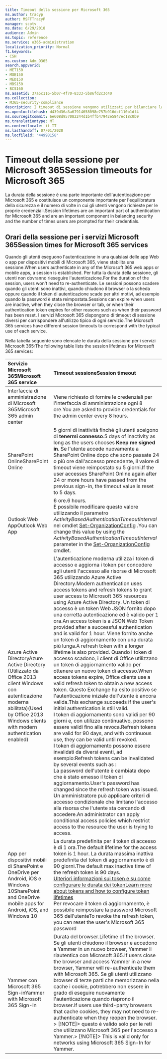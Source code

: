 ```yaml
---
title: Timeout della sessione per Microsoft 365
ms.author: tracyp
author: MSFTTracyP
manager: scotv
ms.date: 6/29/2018
audience: Admin
ms.topic: reference
ms.service: o365-administration
localization_priority: Normal
f1.keywords:
- CSH
ms.custom: Adm_O365
search.appverid:
- MET150
- MOE150
- MED150
- MBS150
- BCS160
ms.assetid: 37a5c116-5b07-4f70-8333-5b86fd2c3c40
ms.collection:
- M365-security-compliance
description: I timeout di sessione vengono utilizzati per bilanciare la sicurezza e la facilità di accesso nelle app client Microsoft 365.
ms.openlocfilehash: d439d36a3a67914658098e757b916dcf110b1df4
ms.sourcegitcommit: 6e608d957082244d1b4ffb47942e5847ec18c0b9
ms.translationtype: MT
ms.contentlocale: it-IT
ms.lasthandoff: 07/01/2020
ms.locfileid: "44998158"
---
```

# <a name="session-timeouts-for-microsoft-365"></a><span data-ttu-id="ca4c8-103">Timeout della sessione per Microsoft 365</span><span class="sxs-lookup"><span data-stu-id="ca4c8-103">Session timeouts for Microsoft 365</span></span>

<span data-ttu-id="ca4c8-104">La durata della sessione è una parte importante dell'autenticazione per Microsoft 365 e costituisce un componente importante per l'equilibratura della sicurezza e il numero di volte in cui gli utenti vengono richieste per le proprie credenziali.</span><span class="sxs-lookup"><span data-stu-id="ca4c8-104">Session lifetimes are an important part of authentication for Microsoft 365 and are an important component in balancing security and the number of times users are prompted for their credentials.</span></span>
  
## <a name="session-times-for-microsoft-365-services"></a><span data-ttu-id="ca4c8-105">Orari della sessione per i servizi Microsoft 365</span><span class="sxs-lookup"><span data-stu-id="ca4c8-105">Session times for Microsoft 365 services</span></span>

<span data-ttu-id="ca4c8-106">Quando gli utenti eseguono l'autenticazione in una qualsiasi delle app Web o app per dispositivi mobili di Microsoft 365, viene stabilita una sessione.</span><span class="sxs-lookup"><span data-stu-id="ca4c8-106">When users authenticate in any of the Microsoft 365 web apps or mobile apps, a session is established.</span></span> <span data-ttu-id="ca4c8-107">Per tutta la durata della sessione, gli utenti non dovranno rieseguire l'autenticazione.</span><span class="sxs-lookup"><span data-stu-id="ca4c8-107">For the duration of the session, users won't need to re-authenticate.</span></span> <span data-ttu-id="ca4c8-108">Le sessioni possono scadere quando gli utenti sono inattivi, quando chiudono il browser o la scheda oppure quando il token di autenticazione scade per altri motivi, ad esempio quando la password è stata reimpostata.</span><span class="sxs-lookup"><span data-stu-id="ca4c8-108">Sessions can expire when users are inactive, when they close the browser or tab, or when their authentication token expires for other reasons such as when their password has been reset.</span></span> <span data-ttu-id="ca4c8-109">I servizi Microsoft 365 dispongono di timeout di sessione diversi per corrispondere all'utilizzo tipico di ogni servizio.</span><span class="sxs-lookup"><span data-stu-id="ca4c8-109">The Microsoft 365 services have different session timeouts to correspond with the typical use of each service.</span></span>
  
<span data-ttu-id="ca4c8-110">Nella tabella seguente sono elencate le durata della sessione per i servizi Microsoft 365:</span><span class="sxs-lookup"><span data-stu-id="ca4c8-110">The following table lists the session lifetimes for Microsoft 365 services:</span></span>
  
|<span data-ttu-id="ca4c8-111">**Servizio Microsoft 365**</span><span class="sxs-lookup"><span data-stu-id="ca4c8-111">**Microsoft 365 service**</span></span>|<span data-ttu-id="ca4c8-112">**Timeout sessione**</span><span class="sxs-lookup"><span data-stu-id="ca4c8-112">**Session timeout**</span></span>|
|:-----|:-----|
|<span data-ttu-id="ca4c8-113">Interfaccia di amministrazione di Microsoft 365</span><span class="sxs-lookup"><span data-stu-id="ca4c8-113">Microsoft 365 admin center</span></span>  <br/> |<span data-ttu-id="ca4c8-114">Viene richiesto di fornire le credenziali per l'interfaccia di amministrazione ogni 8 ore.</span><span class="sxs-lookup"><span data-stu-id="ca4c8-114">You are asked to provide credentials for the admin center every 8 hours.</span></span>  <br/> |
|<span data-ttu-id="ca4c8-115">SharePoint Online</span><span class="sxs-lookup"><span data-stu-id="ca4c8-115">SharePoint Online</span></span>  <br/> |<span data-ttu-id="ca4c8-116">5 giorni di inattività finché gli utenti scelgono di **tenermi connesso**.</span><span class="sxs-lookup"><span data-stu-id="ca4c8-116">5 days of inactivity as long as the users chooses **Keep me signed in**.</span></span> <span data-ttu-id="ca4c8-117">Se l'utente accede nuovamente a SharePoint Online dopo che sono passate 24 o più ore dall'accesso precedente, il valore di timeout viene reimpostato su 5 giorni.</span><span class="sxs-lookup"><span data-stu-id="ca4c8-117">If the user accesses SharePoint Online again after 24 or more hours have passed from the previous sign-in, the timeout value is reset to 5 days.</span></span>  <br/> |
|<span data-ttu-id="ca4c8-118">Outlook Web App</span><span class="sxs-lookup"><span data-stu-id="ca4c8-118">Outlook Web App</span></span>  <br/> |<span data-ttu-id="ca4c8-119">6 ore.</span><span class="sxs-lookup"><span data-stu-id="ca4c8-119">6 hours.</span></span>  <br/> <span data-ttu-id="ca4c8-120">È possibile modificare questo valore utilizzando il parametro _ActivityBasedAuthenticationTimeoutInterval_ nel cmdlet [Set-OrganizationConfig](https://go.microsoft.com/fwlink/p/?LinkId=615378) .</span><span class="sxs-lookup"><span data-stu-id="ca4c8-120">You can change this value by using the  _ActivityBasedAuthenticationTimeoutInterval_ parameter in the [Set-OrganizationConfig](https://go.microsoft.com/fwlink/p/?LinkId=615378) cmdlet.</span></span>  <br/> |
|<span data-ttu-id="ca4c8-121">Azure Active Directory</span><span class="sxs-lookup"><span data-stu-id="ca4c8-121">Azure Active Directory</span></span>  <br/> <span data-ttu-id="ca4c8-122">(Utilizzato da Office 2013 client Windows con autenticazione moderna abilitata)</span><span class="sxs-lookup"><span data-stu-id="ca4c8-122">(Used by Office 2013 Windows clients with modern authentication enabled)</span></span>  <br/> | <span data-ttu-id="ca4c8-123">L'autenticazione moderna utilizza i token di accesso e aggiorna i token per concedere agli utenti l'accesso alle risorse di Microsoft 365 utilizzando Azure Active Directory.</span><span class="sxs-lookup"><span data-stu-id="ca4c8-123">Modern authentication uses access tokens and refresh tokens to grant user access to Microsoft 365 resources using Azure Active Directory.</span></span> <span data-ttu-id="ca4c8-124">Un token di accesso è un token Web JSON fornito dopo una corretta autenticazione ed è valido per 1 ora.</span><span class="sxs-lookup"><span data-stu-id="ca4c8-124">An access token is a JSON Web Token provided after a successful authentication and is valid for 1 hour.</span></span> <span data-ttu-id="ca4c8-125">Viene fornito anche un token di aggiornamento con una durata più lunga.</span><span class="sxs-lookup"><span data-stu-id="ca4c8-125">A refresh token with a longer lifetime is also provided.</span></span> <span data-ttu-id="ca4c8-126">Quando i token di accesso scadono, i client di Office utilizzano un token di aggiornamento valido per ottenere un nuovo token di accesso.</span><span class="sxs-lookup"><span data-stu-id="ca4c8-126">When access tokens expire, Office clients use a valid refresh token to obtain a new access token.</span></span> <span data-ttu-id="ca4c8-127">Questo Exchange ha esito positivo se l'autenticazione iniziale dell'utente è ancora valida.</span><span class="sxs-lookup"><span data-stu-id="ca4c8-127">This exchange succeeds if the user's initial authentication is still valid.</span></span>  <br/>  <span data-ttu-id="ca4c8-128">I token di aggiornamento sono validi per 90 giorni e, con utilizzo continuativo, possono essere validi fino alla revoca.</span><span class="sxs-lookup"><span data-stu-id="ca4c8-128">Refresh tokens are valid for 90 days, and with continuous use, they can be valid until revoked.</span></span>  <br/>  <span data-ttu-id="ca4c8-129">I token di aggiornamento possono essere invalidati da diversi eventi, ad esempio:</span><span class="sxs-lookup"><span data-stu-id="ca4c8-129">Refresh tokens can be invalidated by several events such as :</span></span>  <br/>  <span data-ttu-id="ca4c8-130">La password dell'utente è cambiata dopo che è stato emesso il token di aggiornamento.</span><span class="sxs-lookup"><span data-stu-id="ca4c8-130">User's password has changed since the refresh token was issued.</span></span>  <br/>  <span data-ttu-id="ca4c8-131">Un amministratore può applicare criteri di accesso condizionale che limitano l'accesso alla risorsa che l'utente sta cercando di accedere.</span><span class="sxs-lookup"><span data-stu-id="ca4c8-131">An administrator can apply conditional access policies which restrict access to the resource the user is trying to access.</span></span>  <br/> |
|<span data-ttu-id="ca4c8-132">App per dispositivi mobili di SharePoint e OneDrive per Android, iOS e Windows 10</span><span class="sxs-lookup"><span data-stu-id="ca4c8-132">SharePoint and OneDrive mobile apps for Android, iOS, and Windows 10</span></span>  <br/> |<span data-ttu-id="ca4c8-133">La durata predefinita per il token di accesso è di 1 ora.</span><span class="sxs-lookup"><span data-stu-id="ca4c8-133">The default lifetime for the access token is 1 hour.</span></span> <span data-ttu-id="ca4c8-134">La durata massima inattiva predefinita del token di aggiornamento è di 90 giorni.</span><span class="sxs-lookup"><span data-stu-id="ca4c8-134">The default max inactive time of the refresh token is 90 days.</span></span>  <br/> [<span data-ttu-id="ca4c8-135">Ulteriori informazioni sui token e su come configurare le durata dei token</span><span class="sxs-lookup"><span data-stu-id="ca4c8-135">Learn more about tokens and how to configure token lifetimes</span></span>](https://docs.microsoft.com/azure/active-directory/active-directory-configurable-token-lifetimes) <br/> <span data-ttu-id="ca4c8-136">Per revocare il token di aggiornamento, è possibile reimpostare la password Microsoft 365 dell'utente</span><span class="sxs-lookup"><span data-stu-id="ca4c8-136">To revoke the refresh token, you can reset the user's Microsoft 365 password</span></span>  <br/> |
|<span data-ttu-id="ca4c8-137">Yammer con Microsoft 365 Sign-in</span><span class="sxs-lookup"><span data-stu-id="ca4c8-137">Yammer with Microsoft 365 Sign-In</span></span>  <br/> |<span data-ttu-id="ca4c8-138">Durata del browser.</span><span class="sxs-lookup"><span data-stu-id="ca4c8-138">Lifetime of the browser.</span></span> <span data-ttu-id="ca4c8-139">Se gli utenti chiudono il browser e accedono a Yammer in un nuovo browser, Yammer li riautentica con Microsoft 365.</span><span class="sxs-lookup"><span data-stu-id="ca4c8-139">If users close the browser and access Yammer in a new browser, Yammer will re-authenticate them with Microsoft 365.</span></span> <span data-ttu-id="ca4c8-140">Se gli utenti utilizzano browser di terze parti che memorizzano nella cache i cookie, potrebbero non essere in grado di eseguire nuovamente l'autenticazione quando riaprono il browser.</span><span class="sxs-lookup"><span data-stu-id="ca4c8-140">If users use third-party browsers that cache cookies, they may not need to re-authenticate when they reopen the browser.</span></span>  <br/> <span data-ttu-id="ca4c8-141">> [!NOTE]> questo è valido solo per le reti che utilizzano Microsoft 365 per l'accesso a Yammer.</span><span class="sxs-lookup"><span data-stu-id="ca4c8-141">> [!NOTE]> This is valid only for networks using Microsoft 365 Sign-In for Yammer.</span></span>           |
   

